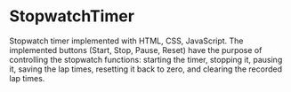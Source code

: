 # StopwatchTimer

Stopwatch timer implemented with HTML, CSS, JavaScript.
The implemented buttons (Start, Stop, Pause, Reset) have the purpose of controlling the stopwatch functions: starting the timer, stopping it, pausing it, saving the lap times, resetting it back to zero, and clearing the recorded lap times.
